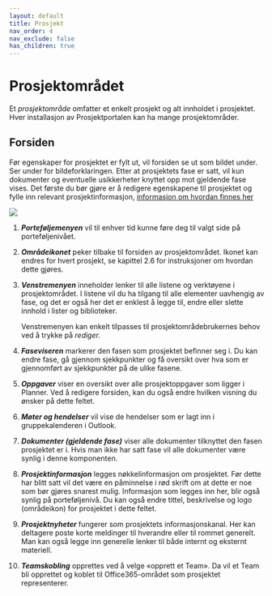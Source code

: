 ```yaml
---
layout: default
title: Prosjekt
nav_order: 4
nav_exclude: false
has_children: true
---
```


# Prosjektområdet

Et *prosjektområde* omfatter et enkelt prosjekt og alt innholdet i prosjektet. Hver installasjon av Prosjektportalen kan ha mange
prosjektområder.

## Forsiden

Før egenskaper for prosjektet er fylt ut, vil forsiden se ut som bildet under. Ser under for bildeforklaringen. Etter at prosjektets fase er satt, vil kun dokumenter og eventuelle usikkerheter knyttet opp mot gjeldende fase vises. Det første du bør gjøre er å redigere egenskapene til prosjektet og fylle inn relevant prosjektinformasjon, [informasjon om hvordan finnes her](4.2%20Prosjektegenskaper%20og%20fasesetting.html)

![](./media/image44.png)

1.  ***Porteføljemenyen*** vil til enhver tid kunne føre deg til valgt side på porteføljenivået.

2.  ***Områdeikonet*** peker tilbake til forsiden av prosjektområdet. Ikonet kan endres for hvert prosjekt, se kapittel 2.6 for instruksjoner om hvordan dette gjøres.

3.  ***Venstremenyen*** inneholder lenker til alle listene og verktøyene i prosjektområdet. I listene vil du ha tilgang til alle elementer uavhengig av fase, og det er også her det er enklest å legge til, endre eller slette innhold i lister og biblioteker.

    Venstremenyen kan enkelt tilpasses til prosjektområdebrukernes behov ved å trykke på *rediger.*

4.  ***Faseviseren*** markerer den fasen som prosjektet befinner seg i. Du kan endre fase, gå gjennom sjekkpunkter og få oversikt over hva som er gjennomført av sjekkpunkter på de ulike fasene.

5.  ***Oppgaver*** viser en oversikt over alle prosjektoppgaver som ligger i Planner. Ved å redigere forsiden, kan du også endre hvilken visning du ønsker på dette feltet.

6.  ***Møter og hendelser*** vil vise de hendelser som er lagt inn i gruppekalenderen i Outlook.

7.  ***Dokumenter (gjeldende fase)*** viser alle dokumenter tilknyttet den fasen prosjektet er i. Hvis man ikke har satt fase vil alle dokumenter være synlig i denne komponenten.

8.  ***Prosjektinformasjon*** legges nøkkelinformasjon om prosjektet. Før dette har blitt satt vil det være en påminnelse i rød skrift om at dette er noe som bør gjøres snarest mulig. Informasjon som legges inn her, blir også synlig på porteføljenivå. Du kan også endre tittel, beskrivelse og logo (områdeikon) for prosjektet i dette feltet.

9.  ***Prosjektnyheter*** fungerer som prosjektets informasjonskanal. Her kan deltagere poste korte meldinger til hverandre eller til rommet generelt. Man kan også legge inn generelle lenker til både internt og eksternt materiell.

10. ***Teamskobling*** opprettes ved å velge «opprett et Team». Da vil et Team bli opprettet og koblet til Office365-området som prosjektet representerer.
